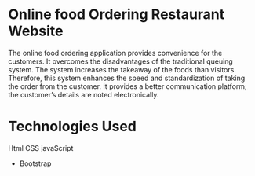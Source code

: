 # Online food Ordering Restaurant Website
The online food ordering application provides convenience for the customers. It overcomes the disadvantages of the traditional queuing system. The system increases the takeaway of the foods than visitors. Therefore, this system enhances the speed and standardization of taking the order from the customer. It provides a better communication platform; the customer’s details are noted electronically.

# Technologies Used
Html
CSS
javaScript
* Bootstrap
